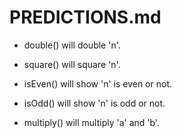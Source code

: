 # PREDICTIONS.md

- double() will double 'n'.

- square() will square 'n'.

- isEven() will show 'n' is even or not.

- isOdd() will show 'n' is odd or not.

- multiply() will multiply 'a' and 'b'.